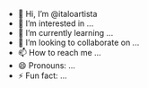 - 👋 Hi, I’m @italoartista
- 👀 I’m interested in ...
- 🌱 I’m currently learning ...
- 💞️ I’m looking to collaborate on ...
- 📫 How to reach me ...
- 😄 Pronouns: ...
- ⚡ Fun fact: ...

<!---
italoartista/italoartista is a ✨ special ✨ repository because its `README.md` (this file) appears on your GitHub profile.
You can click the Preview link to take a look at your changes.
--->
